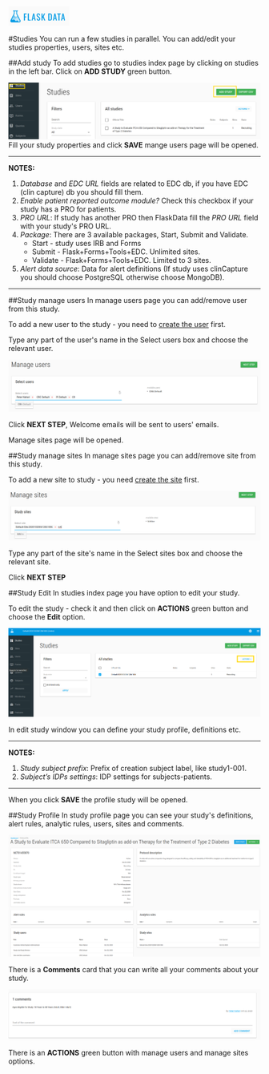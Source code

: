 <a href="https://www.flaskdata.io">![Screenshot](img/flaskdata_logo.PNG)</a>

#Studies
You can run a few studies in parallel.
You can add/edit your studies properties, users, sites etc.

##Add study
To add studies go to studies index page by clicking on studies in the left bar.
Click on **ADD STUDY** green button.

![Screenshot](img/studies_index_add_study.PNG)
Fill your study properties and click **SAVE** mange users page will be opened.

---
**NOTES:**

1. *Database* and *EDC URL* fields are related to EDC db, if you have EDC (clin capture) db you should fill them.
2. *Enable patient reported outcome module?* Check this checkbox if your study has a PRO for patients.
3. *PRO URL*: If study has another PRO then FlaskData fill the *PRO URL* field with your study's PRO URL.
4. *Package*: There are 3 available packages, Start, Submit and Validate.
    * Start - study uses IRB and Forms
    * Submit - Flask+Forms+Tools+EDC. Unlimited sites.
    * Validate - Flask+Forms+Tools+EDC. Limited to 3 sites.
5. *Alert data source*: Data for alert definitions (If study uses clinCapture you should choose PostgreSQL otherwise choose MongoDB).
---

##Study manage users
In manage users page you can add/remove user from this study.

To add a new user to the study - you need to [create the user](./manage_users.md#add-user) first.

Type any part of the user's name in the Select users box and choose the relevant user.

![Screenshot](img/study_mange_users_type.PNG)

Click **NEXT STEP**, Welcome emails will be sent to users' emails.

Manage sites page will be opened.

##Study manage sites
In manage sites page you can add/remove site from this study.

To add a new site to study - you need [create the site](./manage_sites.md#add-a-new-site) first.

![Screenshot](img/study_manage_sites.PNG)

Type any part of the site's name in the Select sites box and choose the relevant site.

Click **NEXT STEP**

##Study Edit
In studies index page you have option to edit your study.

To edit the study - check it and then click on **ACTIONS** green button and choose the **Edit** option.

![Screenshot](img/studies_index_actions.PNG)
 
 In edit study window you can define your study profile, definitions etc.
 
---
**NOTES:**

1. *Study subject prefix*: Prefix of creation subject label, like study1-001.
2. *Subject’s IDPs settings*: IDP settings for subjects-patients.
___

When you click **SAVE** the profile study will be opened.

##Study Profile
In study profile page you can see your study's definitions, alert rules, analytic rules, users, sites and comments.

  ![Screenshot](img/study_profile.PNG)

There is a **Comments** card that you can write all your comments about your study.

![Screenshot](img/study_comment.PNG)

There is an **ACTIONS** green button with manage users and manage sites options.

